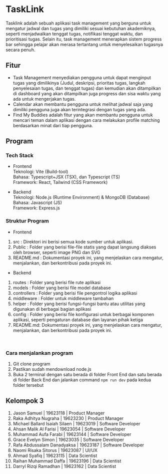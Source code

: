 # TaskLink

Tasklink adalah sebuah aplikasi task management yang berguna untuk mengatur jadwal dan tugas yang dimiliki sesuai kebutuhan akademiknya, seperti menjadwalkan tenggat tugas, notifikasi tenggat waktu, dan prioritisasi tugas. Selain itu, task management menerapkan sistem progress bar sehingga pelajar akan merasa tertantang untuk menyelesaikan tugasnya secara penuh.
<br>

## Fitur

- Task Management menyediakan pengguna untuk dapat menginput tugas yang dimilikinya (Judul, deskripsi, prioritas tugas, langkah penyelesaian tugas, dan tenggat tugas) dan kemudian akan ditampilkan di dashboard yang akan ditampilkan juga progress dan sisa waktu yang ada untuk mengerjakan tugas.
- Calendar akan membantu pengguna untuk melihat jadwal saja yang dimiliki pengguna juga akan terintegrasi dengan tugas yang ada.
- Find My Buddies adalah fitur yang akan membantu pengguna untuk mencari teman dalam aplikasi dengan cara melakukan profile matching berdasarkan minat dari tiap pengguna.

## Program

### Tech Stack

- Frontend <br>
  Teknologi: Vite (Build-tool)<br>
  Bahasa: Typescript+JSX (TSX), dan Typescript (TS)<br>
  Framework: React, Tailwind (CSS Framework) <br>

- Backend <br>
  Teknologi: Node.js (Runtime Environment) & MongoDB (Database) <br>
  Bahasa: Javascript (JS) <br>
  Framework: Express.js <br>

### Struktur Program
- Frontend <br>
1. src : Direktori ini berisi semua kode sumber untuk aplikasi.
2. Public : Folder yang berisi file-file statis yang dapat langsung diakses oleh browser, seperti image PNG dan SVG
3. README.md : Dokumentasi proyek ini, yang menjelaskan cara mengatur, menjalankan, dan berkontribusi pada proyek ini.
   
- Backend <br>
1. routes : Folder yang berisi file rute aplikasi
2. models : Folder yang berisi file model database
3. controllers : Folder yang berisi file pengontrol logika aplikasi
4. middleware : Folder untuk middleware tambahan
5. helper : Folder yang berisi fungsi-fungsi bantu atau utilitas yang digunakan di berbagai bagian aplikasi
6. config : Folder yang berisi file konfigurasi untuk berbagai komponen aplikasi, seperti pengaturan database dan layanan pihak ketiga
4. README.md: Dokumentasi proyek ini, yang menjelaskan cara mengatur, menjalankan, dan berkontribusi pada proyek ini.

<br>

### Cara menjalankan program

1. Git clone program
2. Pastikan sudah mendownload node.js
3. Buka 2 terminal dengan satu berada di folder Front End dan satu berada di folder Back End dan jalankan command `npm run dev` pada kedua folder tersebut

## Kelompok 3

1. Jason Samuel | 19623118 | Product Manager
2. Raka Adhitya Nugraha | 19623230 | Product Manager
3. Michael Ballard Isaiah Silaen | 19623019 | Software Developer
4. Ahsan Malik Al Farisi | 19623054 | Software Developer
5. Muhammad Aufa Farabi | 19623144 | Software Developer
6. Grace Evelyn Simon | 19623035 | Software Developer
7. Rafa Abdussalam Danadyaksa | 19623187 | Software Developer
8. Naomi Risaka Sitorus | 19623087 | UI/UX
9. Ahmad Syafiq | 19623115 | Data Scientist
10. Raihan Muhammad Daffa | 19623196 | Data Scientist
11. Darryl Rizqi Ramadhan | 19623162 | Data Scientist
